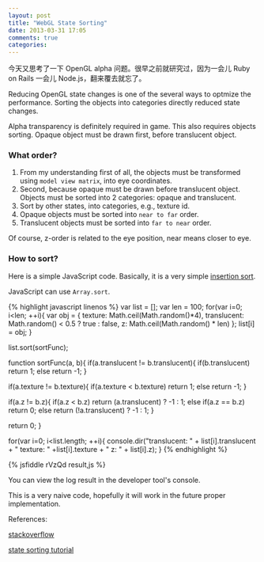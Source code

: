 ```yaml
---
layout: post
title: "WebGL State Sorting"
date: 2013-03-31 17:05
comments: true
categories: 
---
```

今天又思考了一下 OpenGL alpha 问题。很早之前就研究过，因为一会儿 Ruby on Rails 一会儿 Node.js，翻来覆去就忘了。

Reducing OpenGL state changes is one of the several ways to optmize the performance. Sorting the objects into categories directly reduced state changes.

Alpha transparency is definitely required in game. This also requires objects sorting. Opaque object must be drawn first, before translucent object.

### What order?

1. From my understanding first of all, the objects must be transformed using ``model view matrix``, into eye coordinates.
2. Second, because opaque must be drawn before translucent object. Objects must be sorted into 2 categories: opaque and translucent. 
3. Sort by other states, into categories, e.g., texture id.
4. Opaque objects must be sorted into ``near to far`` order.
5. Translucent objects must be sorted into ``far to near`` order.

Of course, z-order is related to the eye position, near means closer to eye.

### How to sort? 

Here is a simple JavaScript code. Basically, it is a very simple [insertion sort](http://en.wikipedia.org/wiki/Insertion_sort). 

JavaScript can use ``Array.sort``.

{% highlight javascript linenos %}
var list = [];
var len = 100;
for(var i=0; i<len; ++i){
  var obj = {
    texture: Math.ceil(Math.random()*4),
    translucent: Math.random() < 0.5 ? true : false,
    z: Math.ceil(Math.random() * len)
  };
  list[i] = obj;
}

list.sort(sortFunc);

function sortFunc(a, b){
  if(a.translucent != b.translucent){
    if(b.translucent)
      return 1;
    else
      return -1;
  }
  
  if(a.texture != b.texture){
    if(a.texture < b.texture)
      return 1;
    else
      return -1;
  }

  if(a.z != b.z){
    if(a.z < b.z)
      return (a.translucent) ? -1 : 1;
    else if(a.z == b.z)
      return 0;
    else
      return (!a.translucent) ? -1 : 1;
  }

  return 0;
}

for(var i=0; i<list.length; ++i){
  console.dir("translucent: " + list[i].translucent + " texture: " +list[i].texture + " z: " + list[i].z);
}
{% endhighlight %}

{% jsfiddle rVzQd result,js %}

You can view the log result in the developer tool's console.

This is a very naive code, hopefully it will work in the future proper implementation. 

References:

[stackoverflow](http://stackoverflow.com/questions/4424936/opengl-how-to-design-efficient-rendering-system-using-vertex-arrays-with-depth)

[state sorting tutorial](http://stackoverflow.com/questions/4424936/opengl-how-to-design-efficient-rendering-system-using-vertex-arrays-with-depth)